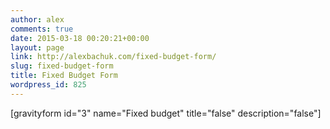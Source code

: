 ```yaml
---
author: alex
comments: true
date: 2015-03-18 00:20:21+00:00
layout: page
link: http://alexbachuk.com/fixed-budget-form/
slug: fixed-budget-form
title: Fixed Budget Form
wordpress_id: 825
---
```


[gravityform id="3" name="Fixed budget" title="false" description="false"]

